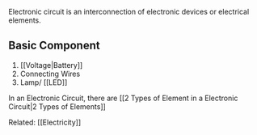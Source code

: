 
Electronic circuit is an interconnection of electronic devices or electrical elements.

## Basic Component
1. [[Voltage|Battery]]
2. Connecting Wires 
3. Lamp/ [[LED]]

In an Electronic Circuit, there are [[2 Types of Element in a Electronic Circuit|2 Types of Elements]]

Related: [[Electricity]]